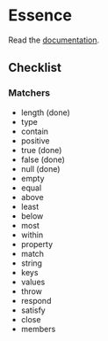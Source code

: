 # Essence

Read the [documentation](http://bound1ess.github.io/essence).

## Checklist

### Matchers

- length (done)
- type
- contain
- positive
- true (done)
- false (done)
- null (done)
- empty
- equal
- above
- least
- below
- most
- within
- property
- match
- string
- keys
- values
- throw
- respond
- satisfy
- close
- members

